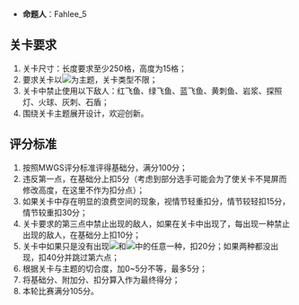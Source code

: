 - **命题人**：Fahlee_5

## 关卡要求

1. 关卡尺寸：长度要求至少250格，高度为15格；
2. 要求关卡以<img src="/images/image1.png" />为主题，关卡类型不限；
3. 关卡中禁止使用以下敌人：红飞鱼、绿飞鱼、蓝飞鱼、黄刺鱼、岩浆、探照灯、火球、灰刺、石盾；
4. 围绕关卡主题展开设计，欢迎创新。

## 评分标准

1. 按照MWGS评分标准评得基础分，满分100分；
2. 违反第一点，在基础分上扣5分（考虑到部分选手可能会为了使关卡不晃屏而修改高度，在这里不作为扣分点）；
3. 如果关卡中存在明显的浪费空间的现象，视情节轻重扣分，情节较轻扣15分，情节较重扣30分；
4. 关卡要求的第三点中禁止出现的敌人，如果在关卡中出现了，每出现一种禁止出现的敌人，在基础分上扣10分；
5. 关卡中如果只是没有出现<img src="/images/image2.png" />和<img src="/images/image3.png" />中的任意一种，扣20分；如果两种都没出现，扣40分并跳过第六点；
6. 根据关卡与主题的切合度，加0~5分不等，最多5分；
7. 将基础分、附加分、扣分算入作为最终得分；
8. 本轮比赛满分105分。